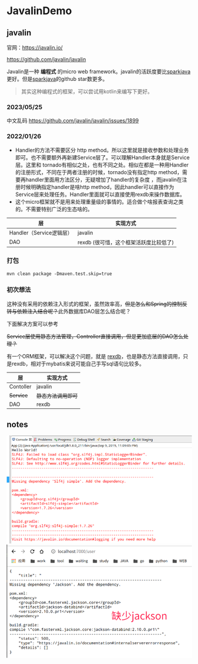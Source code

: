 # JavalinDemo

## javalin

官网：https://javalin.io/

https://github.com/javalin/javalin

Javalin是一种 **编程式** 的micro web framework。javalin的活跃度要比[sparkjava](https://github.com/perwendel/spark)更好。但是[sparkjava](https://github.com/perwendel/spark)的github star数更多。

> 其实这种编程式的框架，可以尝试用kotlin来编写下更好。


### 2023/05/25

中文乱码
https://github.com/javalin/javalin/issues/1899

### 2022/01/26

* Handler的方法不需要区分 http method。所以这里就是接收参数和处理业务即可。也不需要额外再新建Service层了。可以理解Handler本身就是Service层。这里和
  tornado有相似之处，也有不同之处。相似在都是一种用Handler的注册形式，不同在于两者注册的时候，tornado没有指定http method，需要再handler里面用方法区分，无疑增加了handler的复杂度
  ，而javalin在注册时候明确指定handler是啥http method，因此handler可以直接作为Service层来处理任务。Handler里面就可以直接使用rexdb来操作数据库。
* 这个micro框架就不是用来处理重量级的事情的。适合做个啥报表查询之类的。不需要特别广泛的生态啥的。

层 | 实现方式
--- | ---
Handler（Service逻辑层） | javalin
DAO | rexdb (很可惜，这个框架活跃度比较低了)

### 打包

```shell
mvn clean package -Dmaven.test.skip=true
```

### 初次想法

这种没有采用的依赖注入形式的框架，虽然效率高，~~但是怎么和Spring的控制反转与依赖注入结合呢？~~此外数据库DAO层怎么结合呢？

下面解决方案可以参考

~~Service层使用静态方法管理，Controller直接调用，但是更加底层的DAO怎么处理？~~

有一个ORM框架，可以解决这个问题，就是 [rexdb](http://db.rex-soft.org)，也是静态方法直接调用，只是rexdb，相对于mybatis来说可能自己手写sql语句比较多。

层 | 实现方式
--- | ---
Contoller | javalin
~~Service~~ | ~~静态方法调用即可~~
DAO | rexdb

## notes

![](./asset/img/slf4j.png)
![](./asset/img/缺少json.png)
